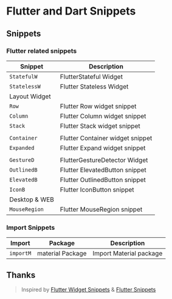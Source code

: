 # Flutter and Dart Snippets

## Snippets

### Flutter related snippets

| Snippet        | Description                                                                      |
| -------------- | -------------------------------------------------------------------------------- |
| `StatefulW`   |  FlutterStateful  Widget                                                        |
| `StatelessW`  |  Flutter Stateless Widget |
| Layout  Widget   |
| `Row`         |  Flutter Row widget snippet |
| `Column`      |  Flutter Column widget snippet |
| `Stack`       |  Flutter Stack widget snippet |
| |
| `Container` | Flutter Container widget snippet |
| `Expanded` |  Flutter Expand widget snippet |
| |
| `GestureD`     |  FlutterGestureDetector Widget |
| `OutlinedB` | Flutter ElevatedButton snippet |
| `ElevatedB` | Flutter OutlinedButton snippet |
| `IconB` | Flutter IconButton snippet |
| Desktop & WEB |
| `MouseRegion` | Flutter MouseRegion snippet |

### Import Snippets

|Import|Package|Description|
| ----- | ---- | --------- |
| `importM` | material Package | Import Material package|

## Thanks

> Inspired by [Flutter Widget Snippets](https://marketplace.visualstudio.com/items?itemName=alexisvt.flutter-snippets) & [Flutter Snippets](https://marketplace.visualstudio.com/items?itemName=MarufHassan.flutter-snippets)
